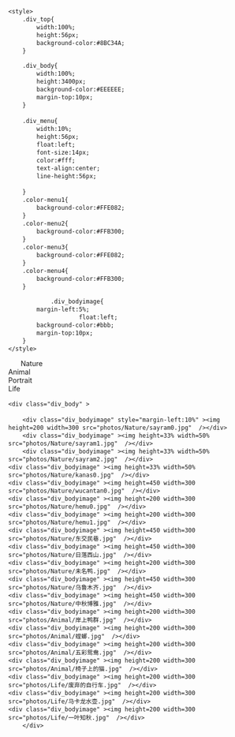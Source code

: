  
<html>
<head>
	<title>Shiqian Li's Photography</title>
	
	
	<style>
		.div_top{
			width:100%;
			height:56px;
			background-color:#8BC34A;
		}
		
<!-- 		.div_title{
			width:100%;
			height:100px;
			background-color:#80DEEA;
			margin-top:10px;
		} -->
		
		.div_body{
			width:100%;
			height:3400px;
			background-color:#EEEEEE;
			margin-top:10px;
		}
		
		.div_menu{
			width:10%;
			height:56px;
			float:left;
			font-size:14px;
			color:#fff;
			text-align:center;
			line-height:56px;
 
		}
		.color-menu1{
			background-color:#FFE082;
		}
		.color-menu2{
			background-color:#FFB300;
		}
		.color-menu3{
			background-color:#FFE082;
		}
		.color-menu4{
			background-color:#FFB300;
		}
		
<!-- 		.div_headimage{
			height:100px;
			width:100px;
			margin-left:5%;
                        float:left;
		}
                .div_headtxt{
			height:40px;
			width:100%;
			margin-left:10px;
                        float:left;
                        margin-top:100px;
                        color:#fff;
			
		}
                .div_headtxt2{
			height:40px;
			width:100%;
			margin-left:10px;
                        float:left;
                        margin-top:50px;
                        color:#fff;
			
		} -->
                .div_bodyimage{
			margin-left:5%;
                        float:left;
			background-color:#bbb;
			margin-top:10px;
		}
	</style>
</head>
 
<body>
	<div class="div_top" >
		<div class="div_menu color-menu1" style="margin-left:5%">Nature</div>
		<div class="div_menu color-menu2" >Animal</div>
		<div class="div_menu color-menu3" >Portrait</div>
		<div class="div_menu color-menu4" >Life</div>
	</div>
	
	<div class="div_body" >
	
        <div class="div_bodyimage" style="margin-left:10%" ><img height=200 width=300 src="photos/Nature/sayram0.jpg"  /></div>
        <div class="div_bodyimage" ><img height=33% width=50% src="photos/Nature/sayram1.jpg"  /></div>
        <div class="div_bodyimage" ><img height=33% width=50% src="photos/Nature/sayram2.jpg"  /></div>
	<div class="div_bodyimage" ><img height=33% width=50% src="photos/Nature/kanas0.jpg"  /></div>
	<div class="div_bodyimage" ><img height=450 width=300 src="photos/Nature/wucantan0.jpg"  /></div>
	<div class="div_bodyimage" ><img height=200 width=300 src="photos/Nature/hemu0.jpg"  /></div>
	<div class="div_bodyimage" ><img height=200 width=300 src="photos/Nature/hemu1.jpg"  /></div>
	<div class="div_bodyimage" ><img height=450 width=300 src="photos/Nature/东交民巷.jpg"  /></div>
	<div class="div_bodyimage" ><img height=450 width=300 src="photos/Nature/日落西山.jpg"  /></div>
	<div class="div_bodyimage" ><img height=200 width=300 src="photos/Nature/未名鸭.jpg"  /></div>
	<div class="div_bodyimage" ><img height=450 width=300 src="photos/Nature/乌鲁木齐.jpg"  /></div>
	<div class="div_bodyimage" ><img height=450 width=300 src="photos/Nature/中秋博雅.jpg"  /></div>
	<div class="div_bodyimage" ><img height=200 width=300 src="photos/Animal/岸上鸭群.jpg"  /></div>
	<div class="div_bodyimage" ><img height=200 width=300 src="photos/Animal/螳螂.jpg"  /></div>
	<div class="div_bodyimage" ><img height=200 width=300 src="photos/Animal/五彩鸳鸯.jpg"  /></div>
	<div class="div_bodyimage" ><img height=200 width=300 src="photos/Animal/椅子上的猫.jpg"  /></div>
	<div class="div_bodyimage" ><img height=200 width=300 src="photos/Life/废弃的自行车.jpg"  /></div>
	<div class="div_bodyimage" ><img height=200 width=300 src="photos/Life/马卡龙水壶.jpg"  /></div>
	<div class="div_bodyimage" ><img height=200 width=300 src="photos/Life/一叶知秋.jpg"  /></div>
        </div>
 
</body>

<!-- 	<div class="div_body" >
	
        <div class="div_bodyimage" style="margin-left:10%" ><img height=200 width=300 src="photos/Nature/sayram0.jpg"  /></div>
        <div class="div_bodyimage" ><img height=200 width=300 src="photos/Nature/sayram1.jpg"  /></div>
        <div class="div_bodyimage" ><img height=200 width=300 src="photos/Nature/sayram2.jpg"  /></div>
	<div class="div_bodyimage" ><img height=200 width=300 src="photos/Nature/kanas0.jpg"  /></div>
	<div class="div_bodyimage" ><img height=450 width=300 src="photos/Nature/wucantan0.jpg"  /></div>
	<div class="div_bodyimage" ><img height=200 width=300 src="photos/Nature/hemu0.jpg"  /></div>
	<div class="div_bodyimage" ><img height=200 width=300 src="photos/Nature/hemu1.jpg"  /></div>
	<div class="div_bodyimage" ><img height=450 width=300 src="photos/Nature/东交民巷.jpg"  /></div>
	<div class="div_bodyimage" ><img height=450 width=300 src="photos/Nature/日落西山.jpg"  /></div>
	<div class="div_bodyimage" ><img height=200 width=300 src="photos/Nature/未名鸭.jpg"  /></div>
	<div class="div_bodyimage" ><img height=450 width=300 src="photos/Nature/乌鲁木齐.jpg"  /></div>
	<div class="div_bodyimage" ><img height=450 width=300 src="photos/Nature/中秋博雅.jpg"  /></div>
	<div class="div_bodyimage" ><img height=200 width=300 src="photos/Animal/岸上鸭群.jpg"  /></div>
	<div class="div_bodyimage" ><img height=200 width=300 src="photos/Animal/螳螂.jpg"  /></div>
	<div class="div_bodyimage" ><img height=200 width=300 src="photos/Animal/五彩鸳鸯.jpg"  /></div>
	<div class="div_bodyimage" ><img height=200 width=300 src="photos/Animal/椅子上的猫.jpg"  /></div>
	<div class="div_bodyimage" ><img height=200 width=300 src="photos/Life/废弃的自行车.jpg"  /></div>
	<div class="div_bodyimage" ><img height=200 width=300 src="photos/Life/马卡龙水壶.jpg"  /></div>
	<div class="div_bodyimage" ><img height=200 width=300 src="photos/Life/一叶知秋.jpg"  /></div>
        </div>
 
</body> -->
</html>

<!-- # Shiqian Li's Photography

## Sayram Lake, Xinjiang, China

<div style="text-align: center; width: auto;">
<img alt="" src="photos/sayram0.jpg" style="margin: 0 auto;" />
</div>

<div style="text-align: center; width: auto;">
<img alt="" src="photos/sayram1.jpg" style="margin: 0 auto;" />
</div>

<div style="text-align: center; width: auto;">
<img alt="" src="photos/sayram2.jpg" style="margin: 0 auto;" />
</div>

## Kanas, Xinjiang, China

<div style="text-align: center; width: auto;">
<img alt="" src="photos/kanas0.jpg" style="margin: 0 auto;" />
</div>

## Colorful Beach, Xinjiang, China

<div style="text-align: center; width: 60%;">
<img alt="" src="photos/wucantan0.jpg" style="margin: 0 auto;" />
</div>


## Hemu, Xinjiang, China

<div style="text-align: center; width: auto;">
<img alt="" src="photos/hemu0.jpg" style="margin: 0 auto;" />
</div>

<div style="text-align: center; width: auto;">
<img alt="" src="photos/hemu1.jpg" style="margin: 0 auto;" />
</div>
<div style="text-align: center;">
<video width=960 height=540 controls>
  <source style="margin:0 auto;" src="photos/hemu2.mp4" type="video/mp4">
</video>
</div>
## A full version of time-lapse photography in Xinjiang

https://www.bilibili.com/video/BV1kY4y177T6?spm_id_from=333.999.0.0
 -->
